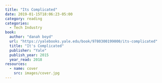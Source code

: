 ```yaml
---
title: "Its Complicated"
date: 2019-01-15T18:06:23-05:00
category: reading
categories:
  - Tech Industry
book:
  author: "danah boyd"
  url: "https://yalebooks.yale.edu/book/9780300199000/its-complicated"
  title: "It's Complicated"
  publisher: "Yale"
  publish_year: 2015
  year_read: 2018
resources:
  - name: cover
    src: images/cover.jpg
---
```



